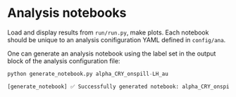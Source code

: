 # Analysis notebooks

Load and display results from `run/run.py`, make plots. Each notebook should be unique to an analysis conifiguration YAML defined in `config/ana`. 

One can generate an analysis notebook using the label set in the output block of the analysis configuration file: 

```python
python generate_notebook.py alpha_CRY_onspill-LH_au
```

```bash
[generate_notebook] ✅ Successfully generated notebook: alpha_CRY_onspill-LH_au.ipynb
```